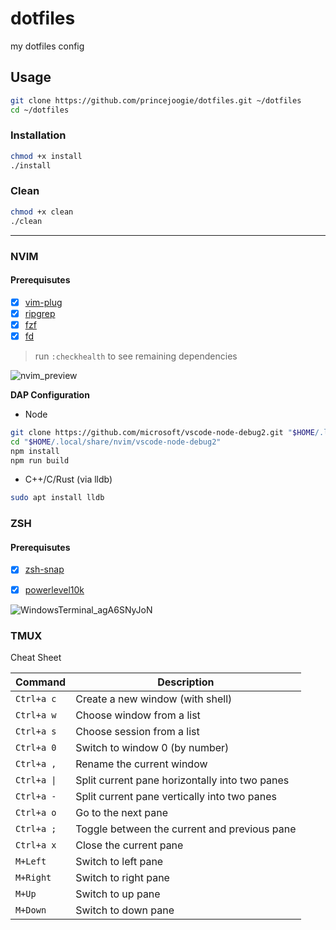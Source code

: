# dotfiles

my dotfiles config

## Usage

```bash
git clone https://github.com/princejoogie/dotfiles.git ~/dotfiles
cd ~/dotfiles
```

### Installation

```bash
chmod +x install
./install
```

### Clean

```bash
chmod +x clean
./clean
```

---

### NVIM

#### Prerequisutes

- [x] [vim-plug](https://github.com/junegunn/vim-plug)
- [x] [ripgrep](https://github.com/BurntSushi/ripgrep)
- [x] [fzf](https://github.com/junegunn/fzf)
- [x] [fd](https://github.com/sharkdp/fd)

> run `:checkhealth` to see remaining dependencies

![nvim_preview](https://user-images.githubusercontent.com/47204120/170640452-607474b9-32de-464f-a366-5343073f2b51.jpg)

<!-- ![nvim_preview](https://user-images.githubusercontent.com/47204120/160265678-c9218945-cfa1-449e-9898-2a5abe15c67e.png) -->

**DAP Configuration**


- Node

```bash
git clone https://github.com/microsoft/vscode-node-debug2.git "$HOME/.local/share/nvim/vscode-node-debug2"
cd "$HOME/.local/share/nvim/vscode-node-debug2"
npm install
npm run build
```

- C++/C/Rust (via lldb)

```bash
sudo apt install lldb
```

### ZSH

#### Prerequisutes

- [x] [zsh-snap](https://github.com/marlonrichert/zsh-snap)
- [x] [powerlevel10k](https://github.com/romkatv/powerlevel10k)



![WindowsTerminal_agA6SNyJoN](https://user-images.githubusercontent.com/47204120/170641003-4a40b00b-bb89-45f4-9d2a-da78b8bb7019.jpg)

<!-- ![zsh preview] -->

### TMUX

Cheat Sheet

| Command     | Description                                    |
| ----------- | ---------------------------------------------- |
| `Ctrl+a c`  | Create a new window (with shell)               |
| `Ctrl+a w`  | Choose window from a list                      |
| `Ctrl+a s`  | Choose session from a list                     |
| `Ctrl+a 0`  | Switch to window 0 (by number)                 |
| `Ctrl+a ,`  | Rename the current window                      |
| `Ctrl+a \|` | Split current pane horizontally into two panes |
| `Ctrl+a -`  | Split current pane vertically into two panes   |
| `Ctrl+a o`  | Go to the next pane                            |
| `Ctrl+a ;`  | Toggle between the current and previous pane   |
| `Ctrl+a x`  | Close the current pane                         |
| `M+Left`    | Switch to left pane                            |
| `M+Right`   | Switch to right pane                           |
| `M+Up`      | Switch to up pane                              |
| `M+Down`    | Switch to down pane                            |

[nvim thumbnail]: https://user-images.githubusercontent.com/47204120/157621808-7ff30e77-d579-4879-8aab-8e1bafeac2ad.jpg
[nvim preview]: https://user-images.githubusercontent.com/47204120/157621486-7138e25c-c288-4e28-b30f-c2896bff48b1.mp4
[zsh preview]: https://user-images.githubusercontent.com/47204120/157621589-874a711f-8771-4917-9ed0-f3f5a0feb439.jpg
[skhd]: https://github.com/koekeishiya/skhd
[yabai]: https://github.com/koekeishiya/yabai
[simple bar]: https://github.com/Jean-Tinland/simple-bar

